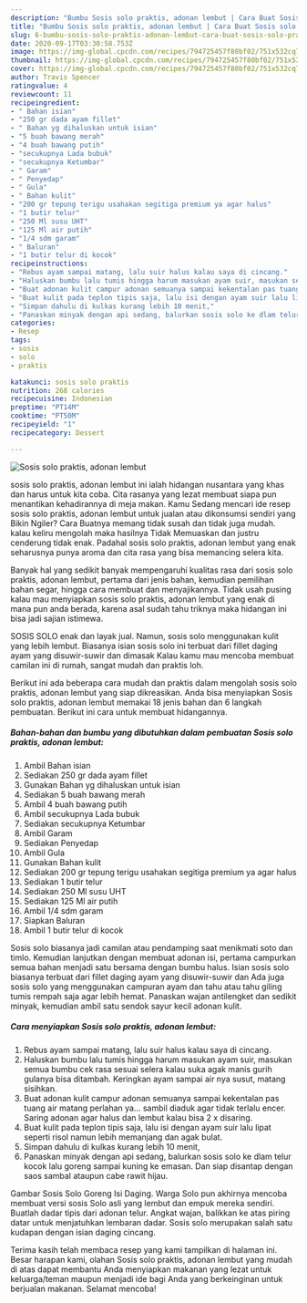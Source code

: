 ```yaml
---
description: "Bumbu Sosis solo praktis, adonan lembut | Cara Buat Sosis solo praktis, adonan lembut Yang Enak Banget"
title: "Bumbu Sosis solo praktis, adonan lembut | Cara Buat Sosis solo praktis, adonan lembut Yang Enak Banget"
slug: 6-bumbu-sosis-solo-praktis-adonan-lembut-cara-buat-sosis-solo-praktis-adonan-lembut-yang-enak-banget
date: 2020-09-17T03:30:58.753Z
image: https://img-global.cpcdn.com/recipes/794725457f80bf02/751x532cq70/sosis-solo-praktis-adonan-lembut-foto-resep-utama.jpg
thumbnail: https://img-global.cpcdn.com/recipes/794725457f80bf02/751x532cq70/sosis-solo-praktis-adonan-lembut-foto-resep-utama.jpg
cover: https://img-global.cpcdn.com/recipes/794725457f80bf02/751x532cq70/sosis-solo-praktis-adonan-lembut-foto-resep-utama.jpg
author: Travis Spencer
ratingvalue: 4
reviewcount: 11
recipeingredient:
- " Bahan isian"
- "250 gr dada ayam fillet"
- " Bahan yg dihaluskan untuk isian"
- "5 buah bawang merah"
- "4 buah bawang putih"
- "secukupnya Lada bubuk"
- "secukupnya Ketumbar"
- " Garam"
- " Penyedap"
- " Gula"
- " Bahan kulit"
- "200 gr tepung terigu usahakan segitiga premium ya agar halus"
- "1 butir telur"
- "250 Ml susu UHT"
- "125 Ml air putih"
- "1/4 sdm garam"
- " Baluran"
- "1 butir telur di kocok"
recipeinstructions:
- "Rebus ayam sampai matang, lalu suir halus kalau saya di cincang."
- "Haluskan bumbu lalu tumis hingga harum masukan ayam suir, masukan semua bumbu cek rasa sesuai selera kalau suka agak manis gurih gulanya bisa ditambah. Keringkan ayam sampai air nya susut, matang sisihkan."
- "Buat adonan kulit campur adonan semuanya sampai kekentalan pas tuang air matang perlahan ya... sambil diaduk agar tidak terlalu encer. Saring adonan agar halus dan lembut kalau bisa 2 x disaring."
- "Buat kulit pada teplon tipis saja, lalu isi dengan ayam suir lalu lipat seperti risol namun lebih memanjang dan agak bulat."
- "Simpan dahulu di kulkas kurang lebih 10 menit,"
- "Panaskan minyak dengan api sedang, balurkan sosis solo ke dlam telur kocok lalu goreng sampai kuning ke emasan. Dan siap disantap dengan saos sambal ataupun cabe rawit hijau."
categories:
- Resep
tags:
- sosis
- solo
- praktis

katakunci: sosis solo praktis 
nutrition: 268 calories
recipecuisine: Indonesian
preptime: "PT14M"
cooktime: "PT50M"
recipeyield: "1"
recipecategory: Dessert

---
```



![Sosis solo praktis, adonan lembut](https://img-global.cpcdn.com/recipes/794725457f80bf02/751x532cq70/sosis-solo-praktis-adonan-lembut-foto-resep-utama.jpg)


sosis solo praktis, adonan lembut ini ialah hidangan nusantara yang khas dan harus untuk kita coba. Cita rasanya yang lezat membuat siapa pun menantikan kehadirannya di meja makan.
Kamu Sedang mencari ide resep sosis solo praktis, adonan lembut untuk jualan atau dikonsumsi sendiri yang Bikin Ngiler? Cara Buatnya memang tidak susah dan tidak juga mudah. kalau keliru mengolah maka hasilnya Tidak Memuaskan dan justru cenderung tidak enak. Padahal sosis solo praktis, adonan lembut yang enak seharusnya punya aroma dan cita rasa yang bisa memancing selera kita.

Banyak hal yang sedikit banyak mempengaruhi kualitas rasa dari sosis solo praktis, adonan lembut, pertama dari jenis bahan, kemudian pemilihan bahan segar, hingga cara membuat dan menyajikannya. Tidak usah pusing kalau mau menyiapkan sosis solo praktis, adonan lembut yang enak di mana pun anda berada, karena asal sudah tahu triknya maka hidangan ini bisa jadi sajian istimewa.

SOSIS SOLO enak dan layak jual. Namun, sosis solo menggunakan kulit yang lebih lembut. Biasanya isian sosis solo ini terbuat dari fillet daging ayam yang disuwir-suwir dan dimasak Kalau kamu mau mencoba membuat camilan ini di rumah, sangat mudah dan praktis loh.


Berikut ini ada beberapa cara mudah dan praktis dalam mengolah sosis solo praktis, adonan lembut yang siap dikreasikan. Anda bisa menyiapkan Sosis solo praktis, adonan lembut memakai 18 jenis bahan dan 6 langkah pembuatan. Berikut ini cara untuk membuat hidangannya.

<!--inarticleads1-->

##### Bahan-bahan dan bumbu yang dibutuhkan dalam pembuatan Sosis solo praktis, adonan lembut:

1. Ambil  Bahan isian
1. Sediakan 250 gr dada ayam fillet
1. Gunakan  Bahan yg dihaluskan untuk isian
1. Sediakan 5 buah bawang merah
1. Ambil 4 buah bawang putih
1. Ambil secukupnya Lada bubuk
1. Sediakan secukupnya Ketumbar
1. Ambil  Garam
1. Sediakan  Penyedap
1. Ambil  Gula
1. Gunakan  Bahan kulit
1. Sediakan 200 gr tepung terigu usahakan segitiga premium ya agar halus
1. Sediakan 1 butir telur
1. Sediakan 250 Ml susu UHT
1. Sediakan 125 Ml air putih
1. Ambil 1/4 sdm garam
1. Siapkan  Baluran
1. Ambil 1 butir telur di kocok


Sosis solo biasanya jadi camilan atau pendamping saat menikmati soto dan timlo. Kemudian lanjutkan dengan membuat adonan isi, pertama campurkan semua bahan menjadi satu bersama dengan bumbu halus. Isian sosis solo biasanya terbuat dari fillet daging ayam yang disuwir-suwir dan Ada juga sosis solo yang menggunakan campuran ayam dan tahu atau tahu giling tumis rempah saja agar lebih hemat. Panaskan wajan antilengket dan sedikit minyak, kemudian ambil satu sendok sayur kecil adonan kulit. 

<!--inarticleads2-->

##### Cara menyiapkan Sosis solo praktis, adonan lembut:

1. Rebus ayam sampai matang, lalu suir halus kalau saya di cincang.
1. Haluskan bumbu lalu tumis hingga harum masukan ayam suir, masukan semua bumbu cek rasa sesuai selera kalau suka agak manis gurih gulanya bisa ditambah. Keringkan ayam sampai air nya susut, matang sisihkan.
1. Buat adonan kulit campur adonan semuanya sampai kekentalan pas tuang air matang perlahan ya... sambil diaduk agar tidak terlalu encer. Saring adonan agar halus dan lembut kalau bisa 2 x disaring.
1. Buat kulit pada teplon tipis saja, lalu isi dengan ayam suir lalu lipat seperti risol namun lebih memanjang dan agak bulat.
1. Simpan dahulu di kulkas kurang lebih 10 menit,
1. Panaskan minyak dengan api sedang, balurkan sosis solo ke dlam telur kocok lalu goreng sampai kuning ke emasan. Dan siap disantap dengan saos sambal ataupun cabe rawit hijau.


Gambar Sosis Solo Goreng Isi Daging. Warga Solo pun akhirnya mencoba membuat versi sosis Solo asli yang lembut dan empuk mereka sendiri. Buatlah dadar tipis dari adonan telur. Angkat wajan, balikkan ke atas piring datar untuk menjatuhkan lembaran dadar. Sosis solo merupakan salah satu kudapan dengan isian daging cincang. 

Terima kasih telah membaca resep yang kami tampilkan di halaman ini. Besar harapan kami, olahan Sosis solo praktis, adonan lembut yang mudah di atas dapat membantu Anda menyiapkan makanan yang lezat untuk keluarga/teman maupun menjadi ide bagi Anda yang berkeinginan untuk berjualan makanan. Selamat mencoba!
